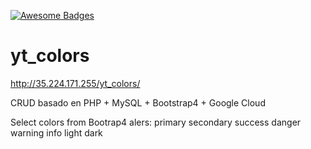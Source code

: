 [![Awesome Badges](https://img.shields.io/badge/badges-awesome-green.svg)](https://github.com/Naereen/badges)

# yt_colors

http://35.224.171.255/yt_colors/

CRUD basado en PHP + MySQL + Bootstrap4 + Google Cloud

Select colors from Bootrap4 alers:
primary 
secondary
success
danger
warning
info
light
dark
